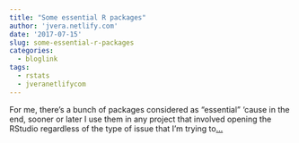 ```yaml
---
title: "Some essential R packages"
author: 'jvera.netlify.com'
date: '2017-07-15'
slug: some-essential-r-packages
categories:
  - bloglink
tags:
  - rstats
  - jveranetlifycom
---
```


For me, there’s a bunch of packages considered as “essential” ‘cause in the end, sooner or later I use them in any project that involved opening the RStudio regardless of the type of issue that I’m trying to[... <i class="fas fa-external-link-alt"></i>](http://jvera.netlify.com/post/2017/07/15/some-essential-r-packages/)

